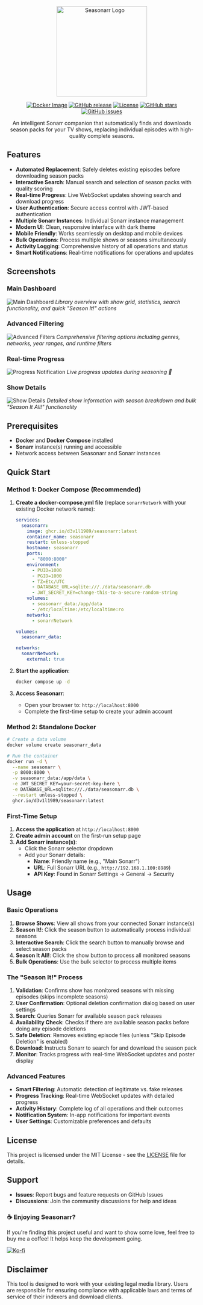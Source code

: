 <div align="center">
  <img src="frontend/src/assets/logotransparent.png" alt="Seasonarr Logo" width="240">

  [![Docker Image](https://img.shields.io/badge/docker-ghcr.io-blue?style=flat-square&logo=docker)](https://ghcr.io/d3v1l1989/seasonarr)
  [![GitHub release](https://img.shields.io/github/release/d3v1l1989/seasonarr?style=flat-square)](https://github.com/d3v1l1989/seasonarr/releases)
  [![License](https://img.shields.io/github/license/d3v1l1989/seasonarr?style=flat-square)](https://github.com/d3v1l1989/seasonarr/blob/main/LICENSE)
  [![GitHub stars](https://img.shields.io/github/stars/d3v1l1989/seasonarr?style=flat-square)](https://github.com/d3v1l1989/seasonarr/stargazers)
  [![GitHub issues](https://img.shields.io/github/issues/d3v1l1989/seasonarr?style=flat-square)](https://github.com/d3v1l1989/seasonarr/issues)

  An intelligent Sonarr companion that automatically finds and downloads season packs for your TV shows, replacing individual episodes with high-quality complete seasons.
</div>

## Features

- **Automated Replacement**: Safely deletes existing episodes before downloading season packs
- **Interactive Search**: Manual search and selection of season packs with quality scoring
- **Real-time Progress**: Live WebSocket updates showing search and download progress
- **User Authentication**: Secure access control with JWT-based authentication
- **Multiple Sonarr Instances**: Individual Sonarr instance management
- **Modern UI**: Clean, responsive interface with dark theme
- **Mobile Friendly**: Works seamlessly on desktop and mobile devices
- **Bulk Operations**: Process multiple shows or seasons simultaneously
- **Activity Logging**: Comprehensive history of all operations and status
- **Smart Notifications**: Real-time notifications for operations and updates

## Screenshots

### Main Dashboard
![Main Dashboard](assets/screenshots/UI.png)
*Library overview with show grid, statistics, search functionality, and quick "Season It!" actions*

### Advanced Filtering
![Advanced Filters](assets/screenshots/filters.png)
*Comprehensive filtering options including genres, networks, year ranges, and runtime filters*

### Real-time Progress
![Progress Notification](assets/screenshots/notification.png)
*Live progress updates during seasoning 🧂*

### Show Details
![Show Details](assets/screenshots/showdetails.png)
*Detailed show information with season breakdown and bulk "Season It All!" functionality*

## Prerequisites

- **Docker** and **Docker Compose** installed
- **Sonarr** instance(s) running and accessible
- Network access between Seasonarr and Sonarr instances

## Quick Start

### Method 1: Docker Compose (Recommended)

1. **Create a docker-compose.yml file** (replace `sonarrNetwork` with your existing Docker network name):
   ```yaml
   services:
     seasonarr:
       image: ghcr.io/d3v1l1989/seasonarr:latest
       container_name: seasonarr
       restart: unless-stopped
       hostname: seasonarr
       ports:
         - "8000:8000"
       environment:
         - PUID=1000
         - PGID=1000
         - TZ=Etc/UTC
         - DATABASE_URL=sqlite:///./data/seasonarr.db
         - JWT_SECRET_KEY=change-this-to-a-secure-random-string
       volumes:
         - seasonarr_data:/app/data
         - /etc/localtime:/etc/localtime:ro
       networks:
         - sonarrNetwork

   volumes:
     seasonarr_data:

   networks:
     sonarrNetwork:
       external: true
   ```

2. **Start the application**:
   ```bash
   docker compose up -d
   ```

3. **Access Seasonarr**:
   - Open your browser to: `http://localhost:8000`
   - Complete the first-time setup to create your admin account

### Method 2: Standalone Docker

```bash
# Create a data volume
docker volume create seasonarr_data

# Run the container
docker run -d \
  --name seasonarr \
  -p 8000:8000 \
  -v seasonarr_data:/app/data \
  -e JWT_SECRET_KEY=your-secret-key-here \
  -e DATABASE_URL=sqlite:///./data/seasonarr.db \
  --restart unless-stopped \
  ghcr.io/d3v1l1989/seasonarr:latest
```


### First-Time Setup

1. **Access the application** at `http://localhost:8000`
2. **Create admin account** on the first-run setup page
3. **Add Sonarr instance(s)**:
   - Click the Sonarr selector dropdown
   - Add your Sonarr details:
     - **Name**: Friendly name (e.g., "Main Sonarr")
     - **URL**: Full Sonarr URL (e.g., `http://192.168.1.100:8989`)
     - **API Key**: Found in Sonarr Settings → General → Security

## Usage

### Basic Operations

1. **Browse Shows**: View all shows from your connected Sonarr instance(s)
2. **Season It!**: Click the season button to automatically process individual seasons
3. **Interactive Search**: Click the search button to manually browse and select season packs
4. **Season It All!**: Click the show button to process all monitored seasons
5. **Bulk Operations**: Use the bulk selector to process multiple items

### The "Season It!" Process

1. **Validation**: Confirms show has monitored seasons with missing episodes (skips incomplete seasons)
2. **User Confirmation**: Optional deletion confirmation dialog based on user settings
3. **Search**: Queries Sonarr for available season pack releases
4. **Availability Check**: Checks if there are available season packs before doing any episode deletions
5. **Safe Deletion**: Removes existing episode files (unless "Skip Episode Deletion" is enabled)
6. **Download**: Instructs Sonarr to search for and download the season pack
7. **Monitor**: Tracks progress with real-time WebSocket updates and poster display

### Advanced Features

- **Smart Filtering**: Automatic detection of legitimate vs. fake releases
- **Progress Tracking**: Real-time WebSocket updates with detailed progress
- **Activity History**: Complete log of all operations and their outcomes
- **Notification System**: In-app notifications for important events
- **User Settings**: Customizable preferences and defaults

## License

This project is licensed under the MIT License - see the [LICENSE](LICENSE) file for details.

## Support

- **Issues**: Report bugs and feature requests on GitHub Issues
- **Discussions**: Join the community discussions for help and ideas

### ☕ Enjoying Seasonarr?

If you're finding this project useful and want to show some love, feel free to buy me a coffee! It helps keep the development going.

[![Ko-fi](https://ko-fi.com/img/githubbutton_sm.svg)](https://ko-fi.com/d3v1l1989)

## Disclaimer

This tool is designed to work with your existing legal media library. Users are responsible for ensuring compliance with applicable laws and terms of service of their indexers and download clients.